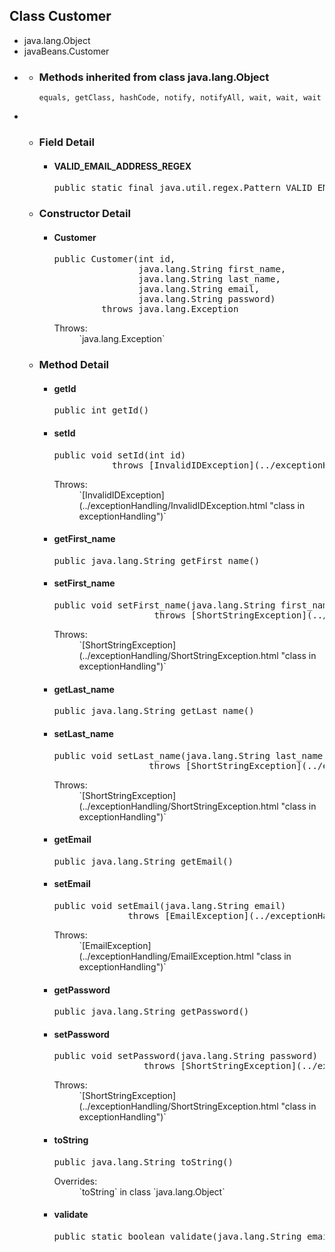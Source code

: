 

## Class Customer

</div>

<div>

 *  java.lang.Object
   *   javaBeans.Customer


<div>

   *   <a name="field.summary"></a>

       

        *   <a name="methods.inherited.from.class.java.lang.Object"></a>

            ### Methods inherited from class java.lang.Object

            `equals, getClass, hashCode, notify, notifyAll, wait, wait, wait`

</div>

<div>

*   *   <a name="field.detail"></a>

        ### Field Detail

        <a name="VALID_EMAIL_ADDRESS_REGEX"></a>
        *   #### VALID_EMAIL_ADDRESS_REGEX

            <pre>public static final java.util.regex.Pattern VALID_EMAIL_ADDRESS_REGEX</pre>

    *   <a name="constructor.detail"></a>

        ### Constructor Detail

        <a name="Customer-int-java.lang.String-java.lang.String-java.lang.String-java.lang.String-"></a>
        *   #### Customer

            <pre>public Customer(int id,
                            java.lang.String first_name,
                            java.lang.String last_name,
                            java.lang.String email,
                            java.lang.String password)
                     throws java.lang.Exception</pre>

            <dl>

            <dt>Throws:</dt>

            <dd>`java.lang.Exception`</dd>

            </dl>

    *   <a name="method.detail"></a>

        ### Method Detail

        <a name="getId--"></a>
        *   #### getId

            <pre>public int getId()</pre>

            <a name="setId-int-"></a>
        *   #### setId

            <pre>public void setId(int id)
                       throws [InvalidIDException](../exceptionHandling/InvalidIDException.html "class in exceptionHandling")</pre>

            <dl>

            <dt>Throws:</dt>

            <dd>`[InvalidIDException](../exceptionHandling/InvalidIDException.html "class in exceptionHandling")`</dd>

            </dl>

            <a name="getFirst_name--"></a>
        *   #### getFirst_name

            <pre>public java.lang.String getFirst_name()</pre>

            <a name="setFirst_name-java.lang.String-"></a>
        *   #### setFirst_name

            <pre>public void setFirst_name(java.lang.String first_name)
                               throws [ShortStringException](../exceptionHandling/ShortStringException.html "class in exceptionHandling")</pre>

            <dl>

            <dt>Throws:</dt>

            <dd>`[ShortStringException](../exceptionHandling/ShortStringException.html "class in exceptionHandling")`</dd>

            </dl>

            <a name="getLast_name--"></a>
        *   #### getLast_name

            <pre>public java.lang.String getLast_name()</pre>

            <a name="setLast_name-java.lang.String-"></a>
        *   #### setLast_name

            <pre>public void setLast_name(java.lang.String last_name)
                              throws [ShortStringException](../exceptionHandling/ShortStringException.html "class in exceptionHandling")</pre>

            <dl>

            <dt>Throws:</dt>

            <dd>`[ShortStringException](../exceptionHandling/ShortStringException.html "class in exceptionHandling")`</dd>

            </dl>

            <a name="getEmail--"></a>
        *   #### getEmail

            <pre>public java.lang.String getEmail()</pre>

            <a name="setEmail-java.lang.String-"></a>
        *   #### setEmail

            <pre>public void setEmail(java.lang.String email)
                          throws [EmailException](../exceptionHandling/EmailException.html "class in exceptionHandling")</pre>

            <dl>

            <dt>Throws:</dt>

            <dd>`[EmailException](../exceptionHandling/EmailException.html "class in exceptionHandling")`</dd>

            </dl>

            <a name="getPassword--"></a>
        *   #### getPassword

            <pre>public java.lang.String getPassword()</pre>

            <a name="setPassword-java.lang.String-"></a>
        *   #### setPassword

            <pre>public void setPassword(java.lang.String password)
                             throws [ShortStringException](../exceptionHandling/ShortStringException.html "class in exceptionHandling")</pre>

            <dl>

            <dt>Throws:</dt>

            <dd>`[ShortStringException](../exceptionHandling/ShortStringException.html "class in exceptionHandling")`</dd>

            </dl>

            <a name="toString--"></a>
        *   #### toString

            <pre>public java.lang.String toString()</pre>

            <dl>

            <dt>Overrides:</dt>

            <dd>`toString` in class `java.lang.Object`</dd>

            </dl>

            <a name="validate-java.lang.String-"></a>
        *   #### validate

            <pre>public static boolean validate(java.lang.String emailStr)</pre>

</div>

